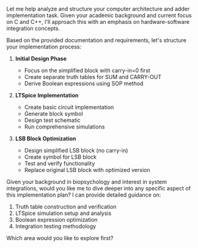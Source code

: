 Let me help analyze and structure your computer architecture and adder implementation task. Given your academic background and current focus on C and C++, I'll approach this with an emphasis on hardware-software integration concepts.

Based on the provided documentation and requirements, let's structure your implementation process:

1. **Initial Design Phase**
   - Focus on the simplified block with carry-in=0 first
   - Create separate truth tables for SUM and CARRY-OUT
   - Derive Boolean expressions using SOP method

2. **LTSpice Implementation**
   - Create basic circuit implementation
   - Generate block symbol
   - Design test schematic
   - Run comprehensive simulations

3. **LSB Block Optimization**
   - Design simplified LSB block (no carry-in)
   - Create symbol for LSB block
   - Test and verify functionality
   - Replace original LSB block with optimized version

Given your background in biopsychology and interest in system integrations, would you like me to dive deeper into any specific aspect of this implementation plan? I can provide detailed guidance on:

1. Truth table construction and verification
2. LTSpice simulation setup and analysis
3. Boolean expression optimization
4. Integration testing methodology

Which area would you like to explore first?
